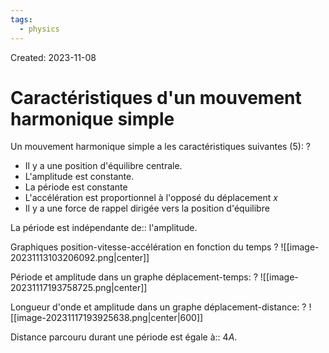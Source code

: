 ```yaml
---
tags:
  - physics
---
```

Created: 2023-11-08

# Caractéristiques d'un mouvement harmonique simple
Un mouvement harmonique simple a les caractéristiques suivantes (5):
?
- Il y a une position d'équilibre centrale.
- L'amplitude est constante.
- La période est constante
- L'accélération est proportionnel à l'opposé du déplacement $x$
- Il y a une force de rappel dirigée vers la position d'équilibre
<!--SR:!2024-02-20,61,250-->

La période est indépendante de:: l'amplitude.
<!--SR:!2024-03-11,60,210-->

Graphiques position-vitesse-accélération en fonction du temps
?
![[image-20231113103206092.png|center]]
<!--SR:!2024-06-01,122,250-->

Période et amplitude dans un graphe déplacement-temps:
?
![[image-20231117193758725.png|center]]
<!--SR:!2024-04-30,89,226-->

Longueur d'onde et amplitude dans un graphe déplacement-distance:
?
![[image-20231117193925638.png|center|600]]
<!--SR:!2024-03-17,70,244-->

Distance parcouru durant une période est égale à:: $4A$.
<!--SR:!2024-02-07,15,244-->
